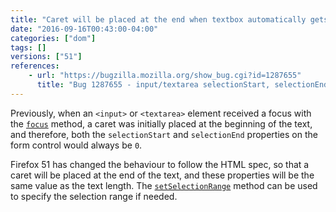 ```yaml
---
title: "Caret will be placed at the end when textbox automatically gets focus"
date: "2016-09-16T00:43:00-04:00"
categories: ["dom"]
tags: []
versions: ["51"]
references:
    - url: "https://bugzilla.mozilla.org/show_bug.cgi?id=1287655"
      title: "Bug 1287655 - input/textarea selectionStart, selectionEnd should return cursor position when selection is empty"
---
```

Previously, when an `<input>` or `<textarea>` element received a focus with the [`focus`](https://developer.mozilla.org/docs/Web/API/HTMLElement/focus) method, a caret was initially placed at the beginning of the text, and therefore, both the `selectionStart` and `selectionEnd` properties on the form control would always be `0`.

Firefox 51 has changed the behaviour to follow the HTML spec, so that a caret will be placed at the end of the text, and these properties will be the same value as the text length. The [`setSelectionRange`](https://developer.mozilla.org/docs/Web/API/HTMLInputElement/setSelectionRange) method can be used to specify the selection range if needed.
